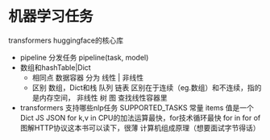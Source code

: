 # 机器学习任务
transformers huggingface的核心库
- pipeline 分发任务
    pipeline(task, model)
- 数组和hashTable|Dict
    - 相同点
       数据容器 分为 线性 | 非线性
    - 区别
        数组，Dict和栈 队列 链表  区别在于连续（eg.数组）和不连续，指的是内存空间，
        非线性 树 图
        查找线性容器里 
- transformers 支持哪些nlp任务
    SUPPORTED_TASKS 常量
    items 值是一个Dict JS JSON
    for k,v in
CPU的加法运算最快，for技术循环最快    for in   for of
图解HTTP协议这本书可以读下，很薄
计算机组成原理（想要面试字节得话）
